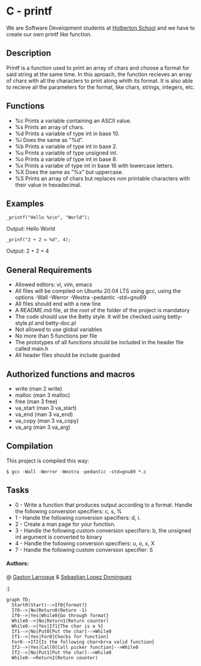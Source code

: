 # C - printf

We are Software Development students at  [Holberton School](https://www.holbertonschool.com/) and we have to create our own printf like function.

## Description
Printf is a function used to print an array of chars and choose a format for said string at the same time. In this aproach, the function recieves an array of chars with all the characters to print along whith its format. It is also able to recieve all the parameters for the format, like chars, strings, integers, etc.

## Functions
- %c Prints a variable containing an ASCII value.
- %s Prints an array of chars.
- %d Prints a variable of type int in base 10.
- %i Does the same as "%d".
- %b Prints a variable of type int in base 2.
- %u Prints a variable of type unsigned int.
- %o Prints a variable of type int in base 8.
- %x Prints a variabe of type int in base 16 with lowercase letters.
- %X Does the same as "%x" but uppercase.
- %S Prints an array of chars but replaces non printable characters with their value in hexadecimal.


## Examples

```
_printf("Hello %s\n", "World");
```
Output: Hello World

```
_prinf("2 + 2 = %d", 4);
```
Output: 2 + 2 = 4

## General Requirements
- Allowed editors: vi, vim, emacs
- All files will be compiled on Ubuntu 20.04 LTS using gcc, using the options -Wall -Werror -Wextra -pedantic -std=gnu89
- All  files should end with a new line
- A README.md file, at the root of the folder of the project is mandatory
- The code should use the Betty style. It will be checked using betty-style.pl and betty-doc.pl
- Not allowed to use global variables
- No more than 5 functions per file
- The prototypes of all functions should be included in the header file called main.h
- All header files should be include guarded


## Authorized functions and macros
- write (man 2 write)
- malloc (man 3 malloc)
- free (man 3 free)
- va_start (man 3 va_start)
- va_end (man 3 va_end)
- va_copy (man 3 va_copy)
- va_arg (man 3 va_arg)


## Compilation
This project  is compiled this way:

```
$ gcc -Wall -Werror -Wextra -pedantic -std=gnu89 *.c
```

## Tasks
- 0 - Write a function that produces output according to a format. Handle the following conversion specifiers: c, s, %
- 1 - Handle the following conversion specifiers: d, i.
- 2 - Create a man page for your function.
- 3 - Handle the following custom conversion specifiers: b, the unsigned int argument is converted to binary
- 4 - Handle the following conversion specifiers: u, o, x, X
- 7 - Handle the following custom conversion specifier: S

#### Authors: 
@ [Gaston Larroque](https://github.com/gasstin) &  [Sebastian Lopez Dominguez](https://github.com/seba230903)



:)



```mermaid
graph TD;
  Start0(Start)-->If0{format?}
  If0-->|No|Return0(Return -1)
  If0-->|Yes|While0{Go through format}
  While0-->|No|Return1(Return counter)
  While0-->|Yes|If1{The char is a %}
  If1-->|No|Put0[Put the char]-->While0
  If1-->|Yes|For0[Checks for function]
  For0-->If2{Is the following char<br>a valid function}
  If2-->|Yes|Call0[Call picker function]-->While0
  If2-->|No|Put1[Put the char]-->While0
  While0-->Return2(Return counter)
 ```
